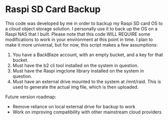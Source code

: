 # Raspi SD Card Backup #
This code was developed by me in order to backup my Raspi SD card OS to a cloud object storage solution. I personally use it to back up the OS on a Raspi NAS that I built. Please note that this code WILL REQUIRE some modifications to work in your environment at this point in time. I plan to make it more universal, but for now, this script makes a few assumptions:
 
 1) You have a BackBlaze account, with an empty bucket, and a key for that bucket.
 2) Must have the b2 cli tool installed on the system in question.
 3) Must have the Raspi imgclone library installed on the system in question.
 4) Must have an external drive mounted to the system at /mnt/raid. This is used to generate the actual img file, which is then uploaded.

Future version roadmap:
 - Remove reliance on local external drive for backup to work
 - Work on improving compatibility with other mainstream cloud providers
